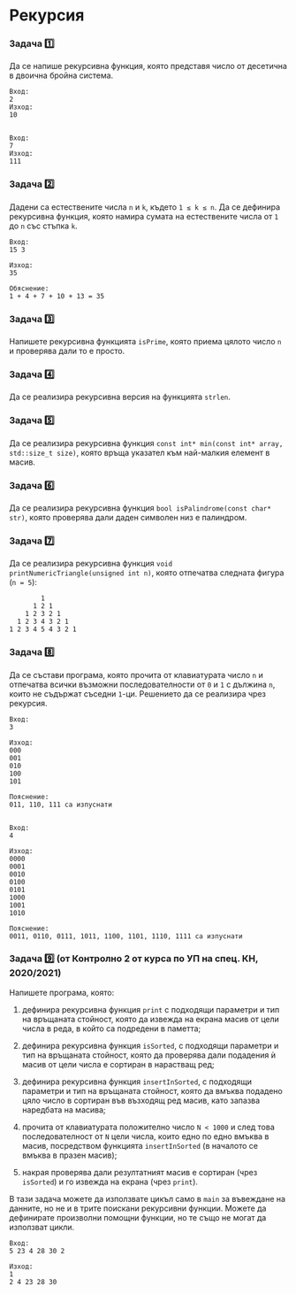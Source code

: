 # Рекурсия

### Задача :one:
Да се напише рекурсивна функция, която представя число от десетична в двоична бройна система.

```
Вход:
2
Изход:
10


Вход:
7
Изход:
111
```

### Задача :two:
Дадени са естествените числа `n` и `k`, където `1 ≤ k ≤ n`. Да се дефинира рекурсивна функция, която намира сумата на естествените числа от `1` до `n` със стъпка `k`.

```
Вход:
15 3

Изход:
35

Обяснение:
1 + 4 + 7 + 10 + 13 = 35
```

### Задача :three:
Напишете рекурсивна функцията `isPrime`, която приема цялото число `n` и проверява дали то е просто.

### Задача :four:
Да се реализира рекурсивна версия на функцията `strlen`.

### Задача :five:
Да се реализира рекурсивна функция `const int* min(const int* array, std::size_t size)`, която връща указател към най-малкия елемент в масив.

### Задача :six:
Да се реализира рекурсивна функция `bool isPalindrome(const char* str)`, която проверява дали даден символен низ е палиндром.

### Задача :seven:
Да се реализира рекурсивна функция `void printNumericTriangle(unsigned int n)`, която отпечатва следната фигура (`n = 5`):

```
        1
      1 2 1
    1 2 3 2 1
  1 2 3 4 3 2 1
1 2 3 4 5 4 3 2 1
```

### Задача :eight:
Да се състави програма, която прочита от клавиатурата число `n` и отпечатва всички възможни последователности от `0` и `1` с дължина `n`, които не съдържат съседни `1`-ци. Решението да се реализира чрез рекурсия.

```
Вход:
3

Изход:
000
001
010
100
101

Пояснение:
011, 110, 111 са изпуснати


Вход:
4

Изход:
0000
0001
0010
0100
0101
1000
1001
1010

Пояснение:
0011, 0110, 0111, 1011, 1100, 1101, 1110, 1111 са изпуснати
```

### Задача :nine: (от Контролно 2 от курса по УП на спец. КН, 2020/2021)
Напишете програма, която:

1. дефинира рекурсивна функция `print` с подходящи параметри и тип на връщаната стойност, която да извежда на екрана масив от цели числа в реда, в който са подредени в паметта;

2. дефинира рекурсивна функция `isSorted`, с подходящи параметри и тип на връщаната стойност, която да проверява дали подадения ѝ масив от цели числа е сортиран в нарастващ ред;

3. дефинира рекурсивна функция `insertInSorted`, с подходящи параметри и тип на връщаната стойност, която да вмъква подадено цяло число в сортиран във възходящ ред масив, като запазва наредбата на масива;

4. прочита от клавиатурата положително число `N < 1000` и след това последователност от `N` цели числа, които едно по едно вмъква в масив, посредством функцията `insertInSorted` (в началото се вмъква в празен масив);

5. накрая проверява дали резултатният масив е сортиран (чрез `isSorted`) и го извежда на екрана (чрез `print`).

В тази задача можете да използвате цикъл само в `main` за въвеждане на данните, но не и в трите поискани рекурсивни функции. Можете да дефинирате произволни помощни функции, но те също не могат да използват цикли.

```
Вход:
5 23 4 28 30 2

Изход:
1
2 4 23 28 30
```